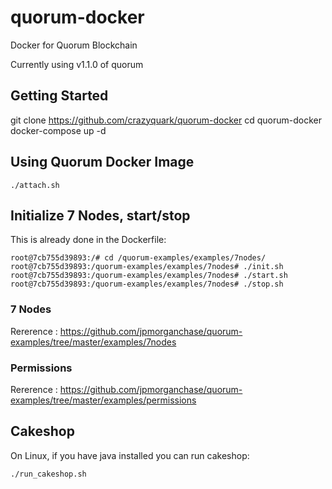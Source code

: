 # quorum-docker
Docker for Quorum Blockchain  

Currently using v1.1.0 of quorum  

## Getting Started

git clone https://github.com/crazyquark/quorum-docker
cd quorum-docker
docker-compose up -d

## Using Quorum Docker Image
	./attach.sh

## Initialize 7 Nodes, start/stop
This is already done in the Dockerfile:  

	root@7cb755d39893:/# cd /quorum-examples/examples/7nodes/
	root@7cb755d39893:/quorum-examples/examples/7nodes# ./init.sh
	root@7cb755d39893:/quorum-examples/examples/7nodes# ./start.sh
	root@7cb755d39893:/quorum-examples/examples/7nodes# ./stop.sh


### 7 Nodes
Rererence : https://github.com/jpmorganchase/quorum-examples/tree/master/examples/7nodes

### Permissions
Rererence : https://github.com/jpmorganchase/quorum-examples/tree/master/examples/permissions


## Cakeshop
On Linux, if you have java installed you can run cakeshop:

	./run_cakeshop.sh


